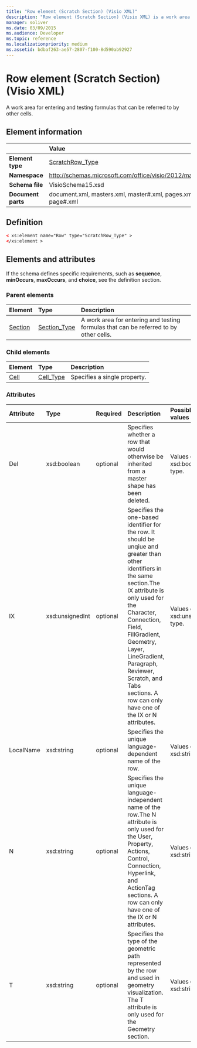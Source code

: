 ```yaml
---
title: "Row element (Scratch Section) (Visio XML)"
description: "Row element (Scratch Section) (Visio XML) is a work area for entering and testing formulas that can be referred to by other cells."
manager: soliver
ms.date: 03/09/2015
ms.audience: Developer
ms.topic: reference
ms.localizationpriority: medium
ms.assetid: bdbaf263-ae57-2807-f100-8d590ab92927
---
```


# Row element (Scratch Section) (Visio XML)

A work area for entering and testing formulas that can be referred to by other cells.
  
## Element information

||Value |
|:-----|:-----|
|**Element type** <br/> |[ScratchRow_Type](scratchrow_type-complextypevisio-xml.md) <br/> |
|**Namespace** <br/> |http://schemas.microsoft.com/office/visio/2012/main  <br/> |
|**Schema file** <br/> |VisioSchema15.xsd  <br/> |
|**Document parts** <br/> |document.xml, masters.xml, master#.xml, pages.xml, page#.xml  <br/> |
   
## Definition

```XML
< xs:element name="Row" type="ScratchRow_Type" >
</xs:element >
```

## Elements and attributes

If the schema defines specific requirements, such as **sequence**, **minOccurs**, **maxOccurs**, and **choice**, see the definition section. 
  
### Parent elements

|**Element**|**Type**|**Description**|
|:-----|:-----|:-----|
|[Section](section-element-sheet_type-complextypevisio-xml.md) <br/> |[Section_Type](section_type-complextypevisio-xml.md) <br/> |A work area for entering and testing formulas that can be referred to by other cells. |
   
### Child elements

|**Element**|**Type**|**Description**|
|:-----|:-----|:-----|
|[Cell](cell-element-scratch-sectionvisio-xml.md) <br/> |[Cell_Type](cell_type-complextypevisio-xml.md) <br/> |Specifies a single property. |
   
### Attributes

|**Attribute**|**Type**|**Required**|**Description**|**Possible values**|
|:-----|:-----|:-----|:-----|:-----|
|Del  <br/> |xsd:boolean  <br/> |optional  <br/> |Specifies whether a row that would otherwise be inherited from a master shape has been deleted. |Values of the xsd:boolean type. |
|IX  <br/> |xsd:unsignedInt  <br/> |optional  <br/> |Specifies the one-based identifier for the row. It should be unqiue and greater than other identifiers in the same section.The IX attribute is only used for the Character, Connection, Field, FillGradient, Geometry, Layer, LineGradient, Paragraph, Reviewer, Scratch, and Tabs sections. A row can only have one of the IX or N attributes. |Values of the xsd:unsignedInt type. |
|LocalName  <br/> |xsd:string  <br/> |optional  <br/> |Specifies the unique language-dependent name of the row. |Values of the xsd:string type. |
|N  <br/> |xsd:string  <br/> |optional  <br/> |Specifies the unique language-independent name of the row.The N attribute is only used for the User, Property, Actions, Control, Connection, Hyperlink, and ActionTag sections. A row can only have one of the IX or N attributes. |Values of the xsd:string type. |
|T  <br/> |xsd:string  <br/> |optional  <br/> |Specifies the type of the geometric path represented by the row and used in geometry visualization. The T attribute is only used for the Geometry section. |Values of the xsd:string type. |
   

